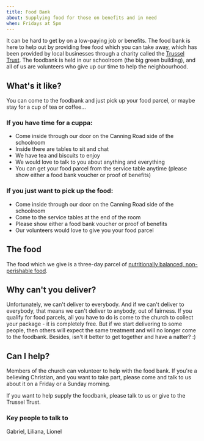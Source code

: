 ```yaml
---
title: Food Bank
about: Supplying food for those on benefits and in need
when: Fridays at 5pm
---
```


It can be hard to get by on a low-paying job or benefits. The food bank is here to help out by providing free food which you can take away, which has been provided by local businesses through a charity called the [Trussel Trust][trussel]. The foodbank is held in our schoolroom (the big green building), and all of us are volunteers who give up our time to help the neighbourhood.

## What's it like?

You can come to the foodbank and just pick up your food parcel, or maybe stay for a cup of tea or coffee...

### If you have time for a cuppa:

 * Come inside through our door on the Canning Road side of the schoolroom
 * Inside there are tables to sit and chat
 * We have tea and biscuits to enjoy
 * We would love to talk to you about anything and everything
 * You can get your food parcel from the service table anytime (please show either a food bank voucher or proof of benefits)

### If you just want to pick up the food:

 * Come inside through our door on the Canning Road side of the schoolroom
 * Come to the service tables at the end of the room
 * Please show either a food bank voucher or proof of benefits
 * Our volunteers would love to give you your food parcel


## The food

The food which we give is a three-day parcel of [nutritionally balanced, non-perishable food][thefood].


## Why can't you deliver?

Unfortunately, we can't deliver to everybody. And if we can't deliver to everybody, that means we can't deliver to anybody, out of fairness. If you qualify for food parcels, all you have to do is come to the church to collect your package - it is completely free. But if we start delivering to some people, then others will expect the same treatment and will no longer come to the foodbank. Besides, isn't it better to get together and have a natter? :)


## Can I help?

Members of the church can volunteer to help with the food bank. If you're a believing Christian, and you want to take part, please come and talk to us about it on a Friday or a Sunday morning.

If you want to help supply the foodbank, please talk to us or give to the Trussel Trust.

### Key people to talk to

Gabriel, Liliana, Lionel

 
[trussel]: https://www.trusselltrust.org/
[thefood]: https://www.trusselltrust.org/get-help/emergency-food/food-parcel/